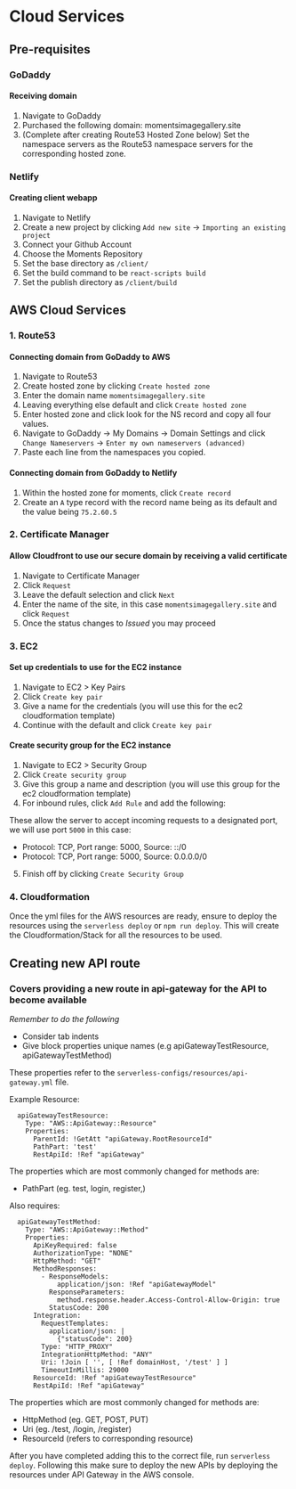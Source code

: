 # Cloud Services

## Pre-requisites 
### GoDaddy
#### Receiving domain
1. Navigate to GoDaddy
2. Purchased the following domain:
<a>momentsimagegallery.site</a>
3. (Complete after creating Route53 Hosted Zone below) Set the namespace servers as the Route53 namespace servers for the corresponding hosted zone.

### Netlify
#### Creating client webapp 
1. Navigate to Netlify
2. Create a new project by clicking `Add new site` -> `Importing an existing project`
3. Connect your Github Account
4. Choose the Moments Repository
5. Set the base directory as `/client/`
6. Set the build command to be `react-scripts build`
7. Set the publish directory as `/client/build`

## AWS Cloud Services
### 1. Route53
#### Connecting domain from GoDaddy to AWS
1. Navigate to Route53
2. Create hosted zone by clicking `Create hosted zone`
3. Enter the domain name `momentsimagegallery.site`
4. Leaving everything else default and click `Create hosted zone`
5. Enter hosted zone and click look for the NS record and copy all four values.
6. Navigate to GoDaddy -> My Domains -> Domain Settings and click `Change Nameservers` -> `Enter my own nameservers (advanced)`
7. Paste each line from the namespaces you copied.

#### Connecting domain from GoDaddy to Netlify
1. Within the hosted zone for moments, click `Create record`
2. Create an `A` type record with the record name being as its default and the value being `75.2.60.5`

### 2. Certificate Manager
#### Allow Cloudfront to use our secure domain by receiving a valid certificate
1. Navigate to Certificate Manager
2. Click `Request`
3. Leave the default selection and click `Next`
4. Enter the name of the site, in this case `momentsimagegallery.site` and click `Request`
5. Once the status changes to *Issued* you may proceed

### 3. EC2
#### Set up credentials to use for the EC2 instance
1. Navigate to EC2 > Key Pairs
2. Click `Create key pair`
3. Give a name for the credentials (you will use this for the ec2 cloudformation template)
4. Continue with the default and click `Create key pair`

#### Create security group for the EC2 instance
1. Navigate to EC2 > Security Group
2. Click `Create security group`
3. Give this group a name and description (you will use this group for the ec2 cloudformation template)
4. For inbound rules, click `Add Rule` and add the following:

These allow the server to accept incoming requests to a designated port, we will use port `5000` in this case:
- Protocol: TCP, Port range: 5000, Source: ::/0
- Protocol: TCP, Port range: 5000, Source: 0.0.0.0/0

5. Finish off by clicking `Create Security Group`

### 4. Cloudformation 
Once the yml files for the AWS resources are ready, ensure to deploy the resources using the `serverless deploy` or `npm run deploy`.
This will create the Cloudformation/Stack for all the resources to be used.

## Creating new API route
### Covers providing a new route in api-gateway for the API to become available
*Remember to do the following*
- Consider tab indents
- Give block properties unique names (e.g apiGatewayTestResource, apiGatewayTestMethod)

These properties refer to the `serverless-configs/resources/api-gateway.yml` file.

Example Resource: 
```  
  apiGatewayTestResource:
    Type: "AWS::ApiGateway::Resource"
    Properties:
      ParentId: !GetAtt "apiGateway.RootResourceId"
      PathPart: 'test'
      RestApiId: !Ref "apiGateway"
```
The properties which are most commonly changed for methods are:
- PathPart (eg. test, login, register,)

Also requires:
```
  apiGatewayTestMethod:
    Type: "AWS::ApiGateway::Method"
    Properties:
      ApiKeyRequired: false
      AuthorizationType: "NONE"
      HttpMethod: "GET"
      MethodResponses:
        - ResponseModels:
            application/json: !Ref "apiGatewayModel"
          ResponseParameters:
            method.response.header.Access-Control-Allow-Origin: true
          StatusCode: 200
      Integration:
        RequestTemplates:
          application/json: |
            {"statusCode": 200}
        Type: "HTTP_PROXY"
        IntegrationHttpMethod: "ANY"
        Uri: !Join [ '', [ !Ref domainHost, '/test' ] ]
        TimeoutInMillis: 29000
      ResourceId: !Ref "apiGatewayTestResource"
      RestApiId: !Ref "apiGateway"
```
The properties which are most commonly changed for methods are:
- HttpMethod (eg. GET, POST, PUT)
- Uri (eg. /test, /login, /register)
- ResourceId (refers to corresponding resource)

After you have completed adding this to the correct file, run `serverless deploy`.
Following this make sure to deploy the new APIs by deploying the resources under API Gateway in the AWS console.
